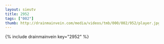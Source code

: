 ```yaml
--- 
layout: sieutv
title: 2952
tags: ["002"]
thumb: http://drainmainvein.com/media/videos/tmb/000/002/952/player.jpg
---
```

{% include drainmainvein key="2952" %} 
